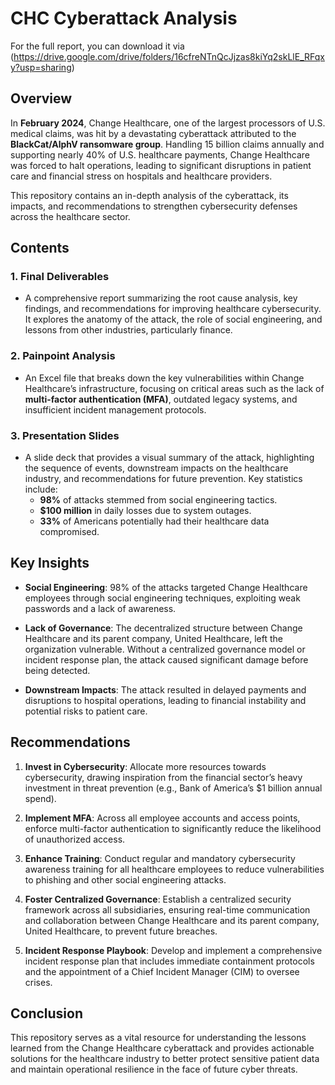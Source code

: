 # CHC Cyberattack Analysis
For the full report, you can download it via (https://drive.google.com/drive/folders/16cfreNTnQcJjzas8kiYq2skLlE_RFqxy?usp=sharing) 
## Overview

In **February 2024**, Change Healthcare, one of the largest processors of U.S. medical claims, was hit by a devastating cyberattack attributed to the **BlackCat/AlphV ransomware group**. Handling 15 billion claims annually and supporting nearly 40% of U.S. healthcare payments, Change Healthcare was forced to halt operations, leading to significant disruptions in patient care and financial stress on hospitals and healthcare providers.

This repository contains an in-depth analysis of the cyberattack, its impacts, and recommendations to strengthen cybersecurity defenses across the healthcare sector.

## Contents

### 1. **Final Deliverables**
   - A comprehensive report summarizing the root cause analysis, key findings, and recommendations for improving healthcare cybersecurity. It explores the anatomy of the attack, the role of social engineering, and lessons from other industries, particularly finance.

### 2. **Painpoint Analysis**
   - An Excel file that breaks down the key vulnerabilities within Change Healthcare’s infrastructure, focusing on critical areas such as the lack of **multi-factor authentication (MFA)**, outdated legacy systems, and insufficient incident management protocols.

### 3. **Presentation Slides**
   - A slide deck that provides a visual summary of the attack, highlighting the sequence of events, downstream impacts on the healthcare industry, and recommendations for future prevention. Key statistics include:
     - **98%** of attacks stemmed from social engineering tactics.
     - **$100 million** in daily losses due to system outages.
     - **33%** of Americans potentially had their healthcare data compromised.

## Key Insights

- **Social Engineering**: 98% of the attacks targeted Change Healthcare employees through social engineering techniques, exploiting weak passwords and a lack of awareness.
  
- **Lack of Governance**: The decentralized structure between Change Healthcare and its parent company, United Healthcare, left the organization vulnerable. Without a centralized governance model or incident response plan, the attack caused significant damage before being detected.

- **Downstream Impacts**: The attack resulted in delayed payments and disruptions to hospital operations, leading to financial instability and potential risks to patient care.

## Recommendations

1. **Invest in Cybersecurity**: Allocate more resources towards cybersecurity, drawing inspiration from the financial sector’s heavy investment in threat prevention (e.g., Bank of America’s $1 billion annual spend).
  
2. **Implement MFA**: Across all employee accounts and access points, enforce multi-factor authentication to significantly reduce the likelihood of unauthorized access.

3. **Enhance Training**: Conduct regular and mandatory cybersecurity awareness training for all healthcare employees to reduce vulnerabilities to phishing and other social engineering attacks.

4. **Foster Centralized Governance**: Establish a centralized security framework across all subsidiaries, ensuring real-time communication and collaboration between Change Healthcare and its parent company, United Healthcare, to prevent future breaches.

5. **Incident Response Playbook**: Develop and implement a comprehensive incident response plan that includes immediate containment protocols and the appointment of a Chief Incident Manager (CIM) to oversee crises.

## Conclusion

This repository serves as a vital resource for understanding the lessons learned from the Change Healthcare cyberattack and provides actionable solutions for the healthcare industry to better protect sensitive patient data and maintain operational resilience in the face of future cyber threats.
